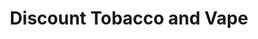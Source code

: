 ---
title: "Discount Tobacco and Vape"
url: /fredericksburg/discount-tobacco-and-vape/
shop: tobacco
---